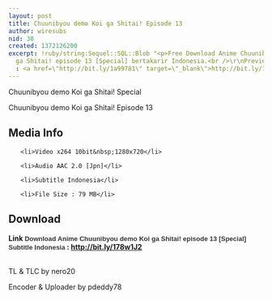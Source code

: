 ```yaml
---
layout: post
title: Chuunibyou demo Koi ga Shitai! Episode 13
author: wiresubs
nid: 38
created: 1372126200
excerpt: !ruby/string:Sequel::SQL::Blob "<p>Free Download Anime Chuunibyou demo Koi
  ga Shitai! episode 13 [Special] bertakarir Indonesia.<br />\r\nPreview di Myanimelist
  : <a href=\"http://bit.ly/1a99781\" target=\"_blank\">http://bit.ly/1a99781</a></p>\r\n"
---
```

<p class="rtecenter">Chuunibyou demo Koi ga Shitai! Special<br />
Chuunibyou demo Koi ga Shitai! Episode 13</p>

<h2>Media Info</h2>

<ul>
	<li>Video x264 10bit&nbsp;1280x720</li>
	<li>Audio AAC 2.0 [Jpn]</li>
	<li>Subtitle Indonesia</li>
	<li>File Size : 79 MB</li>
</ul>

<h2>Download</h2>

<p><strong>Link <span style="background-color:rgb(255, 255, 255); color:rgb(51, 51, 51); font-family:sans-serif,arial,verdana,trebuchet ms; font-size:13px">Download Anime Chuunibyou demo Koi ga Shitai! episode 13 [Special] Subtitle Indonesia</span><strong>&nbsp;: </strong><a href="http://bit.ly/178w1J2" target="_blank">http://bit.ly/178w1J2</a></strong><br />
<br />
TL &amp; TLC by nero20<br />
Encoder &amp; Uploader by pdeddy78</p>
